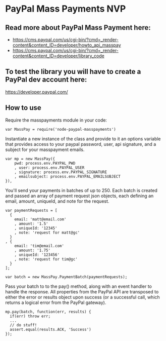 # PayPal Mass Payments NVP

## Read more about PayPal Mass Payment here:

- https://cms.paypal.com/us/cgi-bin/?cmd=_render-content&content_ID=developer/howto_api_masspay
- https://cms.paypal.com/us/cgi-bin/?cmd=_render-content&content_ID=developer/library_code

## To test the library you will have to create a PayPal dev account here:

https://developer.paypal.com/

## How to use

Require the masspayments module in your code: 

    var MassPay = require('node-paypal-masspayments')

Instantiate a new instance of the class and provide to it an options variable that provides access to your paypal password, user, api signature, and a subject for your masspayment emails. 

    var mp = new MassPay({
        pwd: process.env.PAYPAL_PWD
        , user: process.env.PAYPAL_USER
        , signature: process.env.PAYPAL_SIGNATURE
        , emailsubject: process.env.PAYPAL_EMAILSUBJECT
    }),

You'll send your payments in batches of up to 250. Each batch is created and passed an array of payment request json objects, each defining an email, amount, uniqueId, and note for the request. 

    var paymentRequests = [
      {
        email: 'matt@email.com'
        , amount: '1.5'
        , uniqueId: '12345'
        , note: 'request for matt@gc'
      }
    , {
        email: 'tim@email.com'
        , amount: '1.75'
        , uniqueId: '123456'
        , note: 'request for tim@gc'
      }
    ];

    var batch = new MassPay.PaymentBatch(paymentRequests);

Pass your batch to to the pay() method, along with an event handler to handle the response. All properties from the PayPal API are transposed to either the error or results object upon success (or a successful call, which returns a logical error from the PayPal gateway).

    mp.pay(batch, function(err, results) {
      if(err) throw err;
      ...
      // do stuff!
      assert.equal(results.ACK, 'Success')
    });
